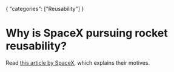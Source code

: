 {
    "categories": ["Reusability"]
}

# Why is SpaceX pursuing rocket reusability?

Read [this article by SpaceX](http://www.spacex.com/news/2013/03/31/reusability-key-making-human-life-multi-planetary), which explains their motives.
